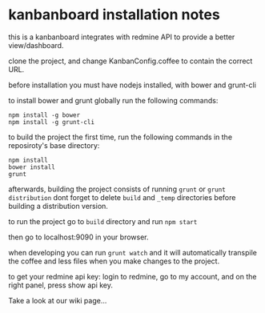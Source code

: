# kanbanboard installation notes

this is a kanbanboard integrates with redmine API to provide a better view/dashboard.

clone the project, and change KanbanConfig.coffee to contain the correct URL.


before installation you must have nodejs installed, with bower and grunt-cli

to install bower and grunt globally run the following commands:
```
npm install -g bower
npm install -g grunt-cli
```

to build the project the first time, run the following commands in the reposiroty's base directory:
```
npm install
bower install
grunt
```

afterwards, building the project consists of running ```grunt``` or ```grunt distribution```
dont forget to delete ```build``` and ```_temp``` directories before building a distribution version.


to run the project go to ```build``` directory and run ```npm start```

then go to localhost:9090 in your browser.


when developing you can run ```grunt watch``` and it will automatically transpile the coffee and less files when you make changes to the project.


to get your redmine api key:
login to redmine, go to my account,
and on the right panel, press show api key.


Take a look at our wiki page...
